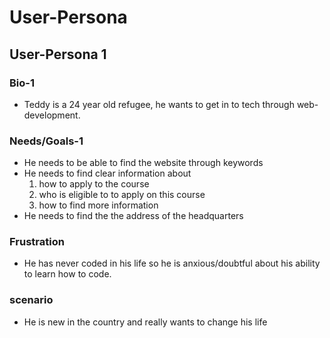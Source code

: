 # User-Persona

<!-- The first user persona targets potential students-->

## User-Persona 1

### Bio-1

- Teddy is a 24 year old refugee, he wants to get in to tech through
  web-development.

### Needs/Goals-1

<!-- Basically he needs  to be able to find the website through keywords and get enough information for him to apply or be able to contact the alumni and ask for information-->

- He needs to be able to find the website through keywords
- He needs to find clear information about
  1. how to apply to the course
  2. who is eligible to to apply on this course
  3. how to find more information
- He needs to find the the address of the headquarters

### Frustration

- He has never coded in his life so he is anxious/doubtful about his ability to
  learn how to code.

### scenario

- He is new in the country and really wants to change his life
